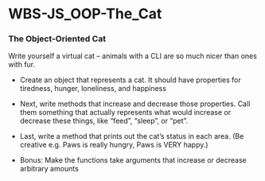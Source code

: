 # WBS-JS_OOP-The_Cat

### The Object-Oriented Cat

Write yourself a virtual cat – animals with a CLI are so much nicer than ones with fur.

- Create an object that represents a cat. It should have properties for tiredness, hunger, loneliness, and happiness

- Next, write methods that increase and decrease those properties. Call them something that actually represents what would increase or decrease these things, like “feed”, “sleep”, or “pet”.

- Last, write a method that prints out the cat’s status in each area. (Be creative e.g. Paws is really hungry, Paws is VERY happy.)

- Bonus: Make the functions take arguments that increase or decrease arbitrary amounts
